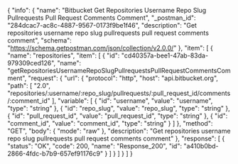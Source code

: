 {
  "info": {
    "name": "Bitbucket Get Repositories Username Repo Slug Pullrequests Pull Request  Comments Comment",
    "_postman_id": "284dcac7-ac8c-4887-9567-0173f9be1f46",
    "description": "Get repositories username repo slug pullrequests pull request  comments comment",
    "schema": "https://schema.getpostman.com/json/collection/v2.0.0/"
  },
  "item": [
    {
      "name": "repositories",
      "item": [
        {
          "id": "cd40357a-bee1-47ab-83da-979309ced126",
          "name": "getRepositoriesUsernameRepoSlugPullrequestsPullRequestCommentsComment",
          "request": {
            "url": {
              "protocol": "http",
              "host": "api.bitbucket.org",
              "path": [
                "2.0",
                "repositories/:username/:repo_slug/pullrequests/:pull_request_id/comments/:comment_id"
              ],
              "variable": [
                {
                  "id": "username",
                  "value": "username",
                  "type": "string"
                },
                {
                  "id": "repo_slug",
                  "value": "repo_slug",
                  "type": "string"
                },
                {
                  "id": "pull_request_id",
                  "value": "pull_request_id",
                  "type": "string"
                },
                {
                  "id": "comment_id",
                  "value": "comment_id",
                  "type": "string"
                }
              ]
            },
            "method": "GET",
            "body": {
              "mode": "raw"
            },
            "description": "Get repositories username repo slug pullrequests pull request  comments comment"
          },
          "response": [
            {
              "status": "OK",
              "code": 200,
              "name": "Response_200",
              "id": "a410b0bd-2866-4fdc-b7b9-657ef91176c9"
            }
          ]
        }
      ]
    }
  ]
}